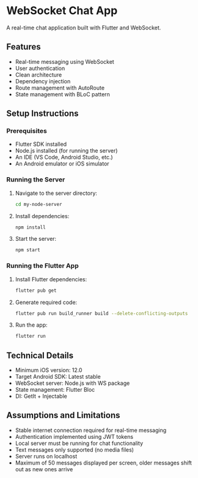 # WebSocket Chat App

A real-time chat application built with Flutter and WebSocket.

## Features

- Real-time messaging using WebSocket
- User authentication
- Clean architecture
- Dependency injection
- Route management with AutoRoute
- State management with BLoC pattern

## Setup Instructions

### Prerequisites

- Flutter SDK installed
- Node.js installed (for running the server)
- An IDE (VS Code, Android Studio, etc.)
- An Android emulator or iOS simulator

### Running the Server

1. Navigate to the server directory:

   ```bash
   cd my-node-server
   ```

2. Install dependencies:

   ```bash
   npm install
   ```

3. Start the server:
   ```bash
   npm start
   ```

### Running the Flutter App

1. Install Flutter dependencies:

   ```bash
   flutter pub get
   ```

2. Generate required code:

   ```bash
   flutter pub run build_runner build --delete-conflicting-outputs
   ```

3. Run the app:
   ```bash
   flutter run
   ```

## Technical Details

- Minimum iOS version: 12.0
- Target Android SDK: Latest stable
- WebSocket server: Node.js with WS package
- State management: Flutter Bloc
- DI: GetIt + Injectable

## Assumptions and Limitations

- Stable internet connection required for real-time messaging
- Authentication implemented using JWT tokens
- Local server must be running for chat functionality
- Text messages only supported (no media files)
- Server runs on localhost
- Maximum of 50 messages displayed per screen, older messages shift out as new ones arrive
